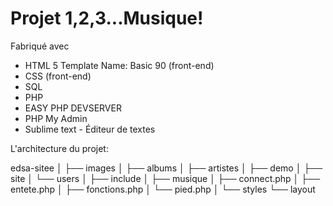 
# Projet 1,2,3...Musique!

Fabriqué avec

- HTML 5 Template Name: Basic 90 (front-end)
- CSS (front-end)
- SQL
- PHP
- EASY PHP DEVSERVER
- PHP My Admin
- Sublime text - Éditeur de textes

L'architecture du projet:

edsa-sitee
│
├── images
│   ├── albums
│   ├── artistes
│   ├── demo
│   ├── site
│   └── users
│
├── include
│   ├── musique
│   ├── connect.php
│   ├── entete.php
│   ├── fonctions.php
│   └── pied.php
│
└── styles
    └── layout
